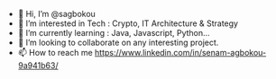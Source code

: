 - 👋 Hi, I’m @sagbokou
- 👀 I’m interested in Tech : Crypto, IT Architecture & Strategy
- 🌱 I’m currently learning : Java, Javascript, Python... 
- 💞️ I’m looking to collaborate on any interesting project.
- 📫 How to reach me https://www.linkedin.com/in/senam-agbokou-9a941b63/

<!---
sagbokou/sagbokou is a ✨ special ✨ repository because its `README.md` (this file) appears on your GitHub profile.
You can click the Preview link to take a look at your changes.
--->
